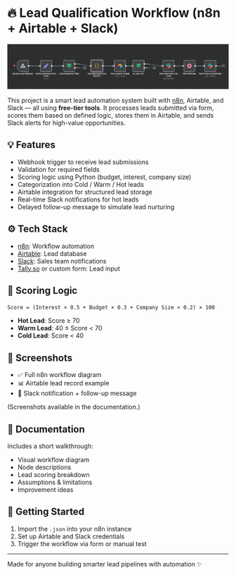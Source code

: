 # 🔥 Lead Qualification Workflow (n8n + Airtable + Slack)

![Workflow Diagram](Workflow_Diagram.png)

This project is a smart lead automation system built with [n8n](https://n8n.io), Airtable, and Slack — all using **free-tier tools**. It processes leads submitted via form, scores them based on defined logic, stores them in Airtable, and sends Slack alerts for high-value opportunities.

## 💡 Features

- Webhook trigger to receive lead submissions
- Validation for required fields
- Scoring logic using Python (budget, interest, company size)
- Categorization into Cold / Warm / Hot leads
- Airtable integration for structured lead storage
- Real-time Slack notifications for hot leads
- Delayed follow-up message to simulate lead nurturing

## ⚙️ Tech Stack

- [n8n](https://n8n.io): Workflow automation
- [Airtable](https://airtable.com): Lead database
- [Slack](https://slack.com): Sales team notifications
- [Tally.so](https://tally.so) or custom form: Lead input

## 🧠 Scoring Logic

```
Score = (Interest × 0.5 + Budget × 0.3 + Company Size × 0.2) × 100
```

* **Hot Lead**: Score ≥ 70
* **Warm Lead**: 40 ≤ Score < 70
* **Cold Lead**: Score < 40

## 📸 Screenshots

* ✅ Full n8n workflow diagram
* 📊 Airtable lead record example
* 💬 Slack notification + follow-up message

(Screenshots available in the documentation.)

## 📄 Documentation

Includes a short walkthrough:

* Visual workflow diagram
* Node descriptions
* Lead scoring breakdown
* Assumptions & limitations
* Improvement ideas

## 🚀 Getting Started

1. Import the `.json` into your n8n instance
2. Set up Airtable and Slack credentials
3. Trigger the workflow via form or manual test

---

Made for anyone building smarter lead pipelines with automation ✨
